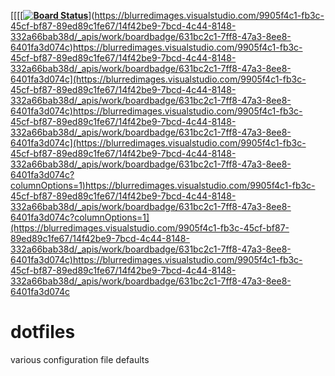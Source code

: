 [[[[**[![Board Status](https://dev.azure.com/fabrikam/677da0fb-b067-4f77-b89b-f32c12bb8617/cdf5e823-1179-4503-9fb1-a45e2c1bc6d4/_apis/work/boardbadge/6fa7b56f-d27c-4e96-957d-f9e7b0f56705?columnOptions=2&columns=Proposed,Committed,In%20Progress,In%20Review)](https://dev.azure.com/fabrikam/677da0fb-b067-4f77-b89b-f32c12bb8617/_boards/board/t/cdf5e823-1179-4503-9fb1-a45e2c1bc6d4/Microsoft.RequirementCategory/)**](https://blurredimages.visualstudio.com/9905f4c1-fb3c-45cf-bf87-89ed89c1fe67/14f42be9-7bcd-4c44-8148-332a66bab38d/_apis/work/boardbadge/631bc2c1-7ff8-47a3-8ee8-6401fa3d074c)https://blurredimages.visualstudio.com/9905f4c1-fb3c-45cf-bf87-89ed89c1fe67/14f42be9-7bcd-4c44-8148-332a66bab38d/_apis/work/boardbadge/631bc2c1-7ff8-47a3-8ee8-6401fa3d074c](https://blurredimages.visualstudio.com/9905f4c1-fb3c-45cf-bf87-89ed89c1fe67/14f42be9-7bcd-4c44-8148-332a66bab38d/_apis/work/boardbadge/631bc2c1-7ff8-47a3-8ee8-6401fa3d074c)https://blurredimages.visualstudio.com/9905f4c1-fb3c-45cf-bf87-89ed89c1fe67/14f42be9-7bcd-4c44-8148-332a66bab38d/_apis/work/boardbadge/631bc2c1-7ff8-47a3-8ee8-6401fa3d074c](https://blurredimages.visualstudio.com/9905f4c1-fb3c-45cf-bf87-89ed89c1fe67/14f42be9-7bcd-4c44-8148-332a66bab38d/_apis/work/boardbadge/631bc2c1-7ff8-47a3-8ee8-6401fa3d074c?columnOptions=1)https://blurredimages.visualstudio.com/9905f4c1-fb3c-45cf-bf87-89ed89c1fe67/14f42be9-7bcd-4c44-8148-332a66bab38d/_apis/work/boardbadge/631bc2c1-7ff8-47a3-8ee8-6401fa3d074c?columnOptions=1](https://blurredimages.visualstudio.com/9905f4c1-fb3c-45cf-bf87-89ed89c1fe67/14f42be9-7bcd-4c44-8148-332a66bab38d/_apis/work/boardbadge/631bc2c1-7ff8-47a3-8ee8-6401fa3d074c)https://blurredimages.visualstudio.com/9905f4c1-fb3c-45cf-bf87-89ed89c1fe67/14f42be9-7bcd-4c44-8148-332a66bab38d/_apis/work/boardbadge/631bc2c1-7ff8-47a3-8ee8-6401fa3d074c

# dotfiles
various configuration file defaults 
